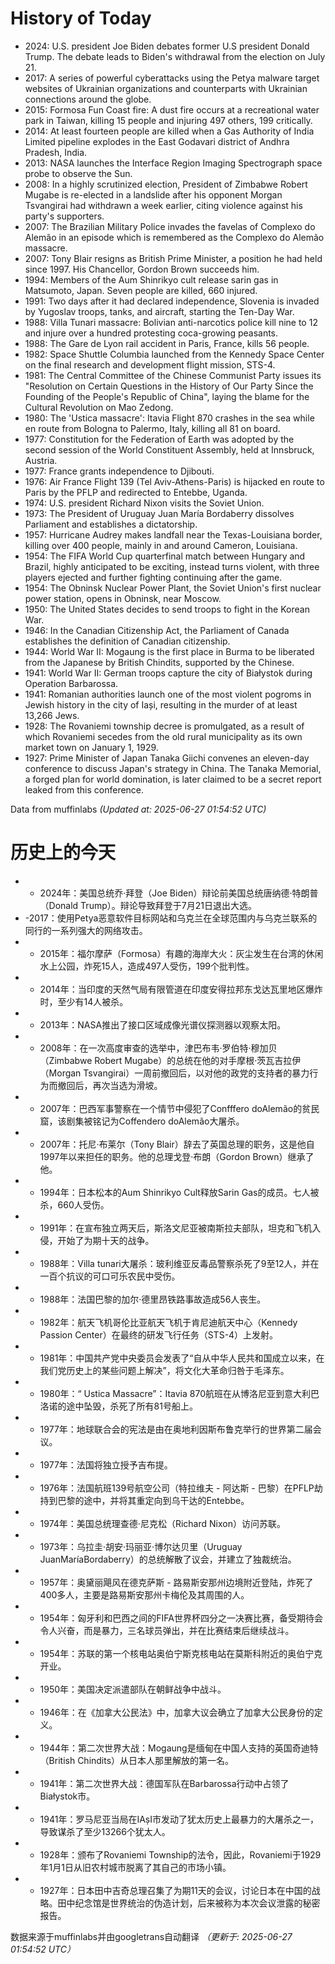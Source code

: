 # History of Today 

- 2024: U.S. president Joe Biden debates former U.S president Donald Trump. The debate leads to Biden's withdrawal from the election on July 21.
- 2017: A series of powerful cyberattacks using the Petya malware target websites of Ukrainian organizations and counterparts with Ukrainian connections around the globe.
- 2015: Formosa Fun Coast fire: A dust fire occurs at a recreational water park in Taiwan, killing 15 people and injuring 497 others, 199 critically.
- 2014: At least fourteen people are killed when a Gas Authority of India Limited pipeline explodes in the East Godavari district of Andhra Pradesh, India.
- 2013: NASA launches the Interface Region Imaging Spectrograph space probe to observe the Sun.
- 2008: In a highly scrutinized election, President of Zimbabwe Robert Mugabe is re-elected in a landslide after his opponent Morgan Tsvangirai had withdrawn a week earlier, citing violence against his party's supporters.
- 2007: The Brazilian Military Police invades the favelas of Complexo do Alemão in an episode which is remembered as the Complexo do Alemão massacre.
- 2007: Tony Blair resigns as British Prime Minister, a position he had held since 1997. His Chancellor, Gordon Brown succeeds him.
- 1994: Members of the Aum Shinrikyo cult release sarin gas in Matsumoto, Japan. Seven people are killed, 660 injured.
- 1991: Two days after it had declared independence, Slovenia is invaded by Yugoslav troops, tanks, and aircraft, starting the Ten-Day War.
- 1988: Villa Tunari massacre: Bolivian anti-narcotics police kill nine to 12 and injure over a hundred protesting coca-growing peasants.
- 1988: The Gare de Lyon rail accident in Paris, France, kills 56 people.
- 1982: Space Shuttle Columbia launched from the Kennedy Space Center on the final research and development flight mission, STS-4.
- 1981: The Central Committee of the Chinese Communist Party issues its "Resolution on Certain Questions in the History of Our Party Since the Founding of the People's Republic of China", laying the blame for the Cultural Revolution on Mao Zedong.
- 1980: The 'Ustica massacre': Itavia Flight 870 crashes in the sea while en route from Bologna to Palermo, Italy, killing all 81 on board.
- 1977: Constitution for the Federation of Earth was adopted by the second session of the World Constituent Assembly, held at Innsbruck, Austria.
- 1977: France grants independence to Djibouti.
- 1976: Air France Flight 139 (Tel Aviv-Athens-Paris) is hijacked en route to Paris by the PFLP and redirected to Entebbe, Uganda.
- 1974: U.S. president Richard Nixon visits the Soviet Union.
- 1973: The President of Uruguay Juan María Bordaberry dissolves Parliament and establishes a dictatorship.
- 1957: Hurricane Audrey makes landfall near the Texas-Louisiana border, killing over 400 people, mainly in and around Cameron, Louisiana.
- 1954: The FIFA World Cup quarterfinal match between Hungary and Brazil, highly anticipated to be exciting, instead turns violent, with three players ejected and further fighting continuing after the game.
- 1954: The Obninsk Nuclear Power Plant, the Soviet Union's first nuclear power station, opens in Obninsk, near Moscow.
- 1950: The United States decides to send troops to fight in the Korean War.
- 1946: In the Canadian Citizenship Act, the Parliament of Canada establishes the definition of Canadian citizenship.
- 1944: World War II: Mogaung is the first place in Burma to be liberated from the Japanese by British Chindits, supported by the Chinese.
- 1941: World War II: German troops capture the city of Białystok during Operation Barbarossa.
- 1941: Romanian authorities launch one of the most violent pogroms in Jewish history in the city of Iași, resulting in the murder of at least 13,266 Jews.
- 1928: The Rovaniemi township decree is promulgated, as a result of which Rovaniemi secedes from the old rural municipality as its own market town on January 1, 1929.
- 1927: Prime Minister of Japan Tanaka Giichi convenes an eleven-day conference to discuss Japan's strategy in China. The Tanaka Memorial, a forged plan for world domination, is later claimed to be a secret report leaked from this conference.

Data from muffinlabs
*(Updated at: 2025-06-27 01:54:52 UTC)*

# 历史上的今天 

- -  2024年：美国总统乔·拜登（Joe Biden）辩论前美国总统唐纳德·特朗普（Donald Trump）。辩论导致拜登于7月21日退出大选。
- -2017：使用Petya恶意软件目标网站和乌克兰在全球范围内与乌克兰联系的同行的一系列强大的网络攻击。
- -  2015年：福尔摩萨（Formosa）有趣的海岸大火：灰尘发生在台湾的休闲水上公园，炸死15人，造成497人受伤，199个批判性。
- -  2014年：当印度的天然气局有限管道在印度安得拉邦东戈达瓦里地区爆炸时，至少有14人被杀。
- -  2013年：NASA推出了接口区域成像光谱仪探测器以观察太阳。
- -  2008年：在一次高度审查的选举中，津巴布韦·罗伯特·穆加贝（Zimbabwe Robert Mugabe）的总统在他的对手摩根·茨瓦吉拉伊（Morgan Tsvangirai）一周前撤回后，以对他的政党的支持者的暴力行为而撤回后，再次当选为滑坡。
- -  2007年：巴西军事警察在一个情节中侵犯了Confffero doAlemão的贫民窟，该剧集被铭记为Coffendero doAlemão大屠杀。
- -  2007年：托尼·布莱尔（Tony Blair）辞去了英国总理的职务，这是他自1997年以来担任的职务。他的总理戈登·布朗（Gordon Brown）继承了他。
- -  1994年：日本松本的Aum Shinrikyo Cult释放Sarin Gas的成员。七人被杀，660人受伤。
- -  1991年：在宣布独立两天后，斯洛文尼亚被南斯拉夫部队，坦克和飞机入侵，开始了为期十天的战争。
- -  1988年：Villa tunari大屠杀：玻利维亚反毒品警察杀死了9至12人，并在一百个抗议的可口可乐农民中受伤。
- -  1988年：法国巴黎的加尔·德里昂铁路事故造成56人丧生。
- -  1982年：航天飞机哥伦比亚航天飞机于肯尼迪航天中心（Kennedy Passion Center）在最终的研发飞行任务（STS-4）上发射。
- -  1981年：中国共产党中央委员会发表了“自从中华人民共和国成立以来，在我们党历史上的某些问题上解决”，将文化大革命归咎于毛泽东。
- -  1980年：“ Ustica Massacre”：Itavia 870航班在从博洛尼亚到意大利巴洛诺的途中坠毁，杀死了所有81号船上。
- -  1977年：地球联合会的宪法是由在奥地利因斯布鲁克举行的世界第二届会议。
- -  1977年：法国将独立授予吉布提。
- -  1976年：法国航班139号航空公司（特拉维夫 - 阿达斯 - 巴黎）在PFLP劫持到巴黎的途中，并将其重定向到乌干达的Entebbe。
- -  1974年：美国总统理查德·尼克松（Richard Nixon）访问苏联。
- -  1973年：乌拉圭·胡安·玛丽亚·博尔达贝里（Uruguay JuanMaríaBordaberry）的总统解散了议会，并建立了独裁统治。
- -  1957年：奥黛丽飓风在德克萨斯 - 路易斯安那州边境附近登陆，炸死了400多人，主要是路易斯安那州卡梅伦及其周围的人。
- -  1954年：匈牙利和巴西之间的FIFA世界杯四分之一决赛比赛，备受期待会令人兴奋，而是暴力，三名球员弹出，并在比赛结束后继续战斗。
- -  1954年：苏联的第一个核电站奥伯宁斯克核电站在莫斯科附近的奥伯宁克开业。
- -  1950年：美国决定派遣部队在朝鲜战争中战斗。
- -  1946年：在《加拿大公民法》中，加拿大议会确立了加拿大公民身份的定义。
- -  1944年：第二次世界大战：Mogaung是缅甸在中国人支持的英国奇迪特（British Chindits）从日本人那里解放的第一名。
- -  1941年：第二次世界大战：德国军队在Barbarossa行动中占领了Białystok市。
- -  1941年：罗马尼亚当局在IAșI市发动了犹太历史上最暴力的大屠杀之一，导致谋杀了至少13266个犹太人。
- -  1928年：颁布了Rovaniemi Township的法令，因此，Rovaniemi于1929年1月1日从旧农村城市脱离了其自己的市场小镇。
- -  1927年：日本田中吉奇总理召集了为期11天的会议，讨论日本在中国的战略。田中纪念馆是世界统治的伪造计划，后来被称为本次会议泄露的秘密报告。

数据来源于muffinlabs并由googletrans自动翻译
*（更新于: 2025-06-27 01:54:52 UTC）*
